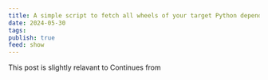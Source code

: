```yaml
---
title: A simple script to fetch all wheels of your target Python dependency packages to transfer to the S3 bucket
date: 2024-05-30
tags: 
publish: true
feed: show
---
```

This post is slightly relavant to Continues from 